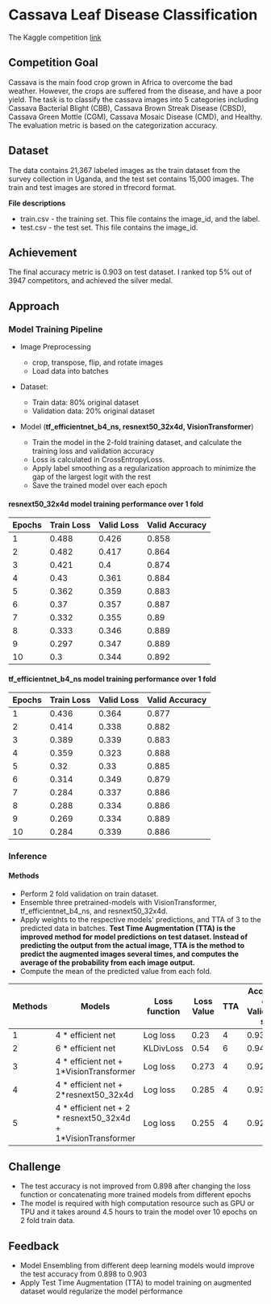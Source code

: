 # Cassava Leaf Disease Classification
The Kaggle competition [link](https://www.kaggle.com/c/cassava-leaf-disease-classification/overview)

## Competition Goal
Cassava is the main food crop grown in Africa to overcome the bad weather. However, the crops are suffered from the disease,  and have a poor yield. The task is to classify the cassava images into 5 categories including Cassava Bacterial Blight (CBB), Cassava Brown Streak Disease (CBSD), Cassava Green Mottle (CGM), Cassava Mosaic Disease (CMD), and Healthy. The evaluation metric is based on the categorization accuracy.
## Dataset
The data contains 21,367 labeled images as the train dataset from the survey collection in Uganda, and the test set contains 15,000 images. The train and test images are stored in tfrecord format.

**File descriptions**
  - train.csv - the training set. This file contains the image_id, and the label.
  - test.csv - the test set. This file contains the image_id.
## Achievement
The final accuracy metric is 0.903 on test dataset. I ranked top 5% out of 3947 competitors, and achieved the silver medal.
## Approach

### Model Training Pipeline
  - Image Preprocessing
    - crop, transpose, flip, and rotate images
    - Load data into batches
  - Dataset:
    - Train data: 80% original dataset
    - Validation data: 20% original dataset

  - Model (**tf_efficientnet_b4_ns, resnext50_32x4d, VisionTransformer**)
    - Train the model in the 2-fold training dataset, and calculate the training loss and validation accuracy
    - Loss is calculated in CrossEntropyLoss.
    - Apply label smoothing as a regularization approach to minimize the gap of the largest logit with the rest
    - Save the trained model over each epoch

#### resnext50_32x4d model training performance over 1 fold

Epochs | Train Loss | Valid Loss | Valid Accuracy
--- | --- | --- | ---
1 | 0.488 | 0.426 | 0.858
2 | 0.482 | 0.417 | 0.864
3 | 0.421 | 0.4 | 0.874
4 | 0.43 | 0.361 | 0.884
5 | 0.362 | 0.359 | 0.883
6 | 0.37 | 0.357 | 0.887
7 | 0.332 | 0.355 | 0.89
8 | 0.333 | 0.346 | 0.889
9 | 0.297 | 0.347 | 0.889
10 | 0.3 | 0.344 | 0.892


#### tf_efficientnet_b4_ns model training performance over 1 fold

Epochs | Train Loss | Valid Loss | Valid Accuracy
--- | --- | --- | ---
1 | 0.436 | 0.364 | 0.877
2 | 0.414 | 0.338 | 0.882
3 | 0.389 | 0.339 | 0.883
4 | 0.359 | 0.323 | 0.888
5 | 0.32 | 0.33 | 0.885
6 | 0.314 | 0.349 | 0.879
7 | 0.284 | 0.337 | 0.886
8 | 0.288 | 0.334 | 0.886
9 | 0.269 | 0.334 | 0.889
10 | 0.284 | 0.339 | 0.886

### Inference
#### Methods
- Perform 2 fold validation on train dataset.
- Ensemble three pretrained-models with VisionTransformer, tf_efficientnet_b4_ns, and resnext50_32x4d.
- Apply weights to the respective models' predictions, and TTA of 3 to the predicted data in batches. **Test Time Augmentation (TTA) is the improved method for model predictions on test dataset. Instead of predicting the output from the actual image, TTA is the method to predict the augmented images several times, and computes the average of the probability from each image output.**
- Compute the mean of the predicted value from each fold.

Methods | Models | Loss function | Loss Value | TTA | Accuracy on Validation set | Accuracy on Test set
--- | --- | --- | --- | --- | --- | ---
1 | 4 * efficient net | Log loss | 0.23 | 4 | 0.93 | 0.898
2 | 6 * efficient net | KLDivLoss | 0.54 | 6 | 0.94 | 0.898
3 | 4 * efficient net + 1*VisionTransformer | Log loss | 0.273 | 4 | 0.922 | 0.903
4 | 4 * efficient net + 2*resnext50_32x4d | Log loss | 0.285 | 4 | 0.934 | 0.895
5 | 4 * efficient net + 2 * resnext50_32x4d + 1*VisionTransformer | Log loss | 0.255 | 4 | 0.927 | 0.903

## Challenge
- The test accuracy is not improved from 0.898 after changing the loss function or concatenating more trained models from different epochs
- The model is required with high computation resource such as GPU or TPU and it takes around 4.5 hours to train the model over 10 epochs on 2 fold train data.

## Feedback
- Model Ensembling from different deep learning models would improve the test accuracy from 0.898 to 0.903
- Apply Test Time Augmentation (TTA) to model training on augmented dataset would regularize the model performance
